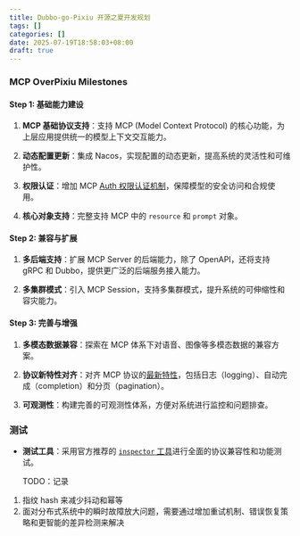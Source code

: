 ```yaml
---
title: Dubbo-go-Pixiu 开源之夏开发规划
tags: []
categories: []
date: 2025-07-19T18:58:03+08:00
draft: true
---
```

### MCP OverPixiu Milestones

#### Step 1: 基础能力建设

1. **MCP 基础协议支持**：支持 MCP (Model Context Protocol) 的核心功能，为上层应用提供统一的模型上下文交互能力。
    
2. **动态配置更新**：集成 Nacos，实现配置的动态更新，提高系统的灵活性和可维护性。
    
3. **权限认证**：增加 MCP [Auth 权限认证机制](https://modelcontextprotocol.io/specification/2025-06-18/basic/authorization)，保障模型的安全访问和合规使用。
    
4. **核心对象支持**：完整支持 MCP 中的 `resource` 和 `prompt` 对象。

#### Step 2: 兼容与扩展

1. **多后端支持**：扩展 MCP Server 的后端能力，除了 OpenAPI，还将支持 gRPC 和 Dubbo，提供更广泛的后端服务接入能力。
    
2. **多集群模式**：引入 MCP Session，支持多集群模式，提升系统的可伸缩性和容灾能力。
    

#### Step 3: 完善与增强

1. **多模态数据兼容**：探索在 MCP 体系下对语音、图像等多模态数据的兼容方案。
    
2. **协议新特性对齐**：对齐 MCP 协议的[最新特性](https://modelcontextprotocol.io/specification/2025-06-18/server/utilities)，包括日志（logging）、自动完成（completion）和分页（pagination）。
    
3. **可观测性**：构建完善的可观测性体系，方便对系统进行监控和问题排查。

### 测试

- **测试工具**：采用官方推荐的 [`inspector` 工具](https://modelcontextprotocol.io/docs/tools/inspector#inspector)进行全面的协议兼容性和功能测试。
  
  TODO：记录

1. 指纹 hash 来减少抖动和幂等
2. 面对分布式系统中的瞬时故障放大问题，需要通过增加重试机制、错误恢复策略和更智能的差异检测来解决